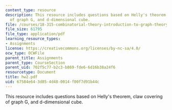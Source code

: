 ```yaml
---
content_type: resource
description: This resource includes questions based on Helly's theorem, claw covering
  of graph G, and d-dimensional cube.
file: /courses/18-315-combinatorial-theory-introduction-to-graph-theory-extremal-and-enumerative-combinatorics-spring-2005/67584e643d854d480014f00f7d91b44c_hw2.pdf
file_size: 61795
file_type: application/pdf
learning_resource_types:
- Assignments
license: https://creativecommons.org/licenses/by-nc-sa/4.0/
ocw_type: OCWFile
parent_title: Assignments
parent_type: CourseSection
parent_uid: 702f5c77-b2c3-b869-fde6-6d16b38a24f6
resourcetype: Document
title: hw2.pdf
uid: 67584e64-3d85-4d48-0014-f00f7d91b44c
---
```

This resource includes questions based on Helly's theorem, claw covering of graph G, and d-dimensional cube.